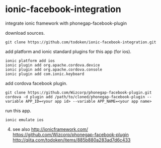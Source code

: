 # ionic-facebook-integration
integrate ionic framework with phonegap-facebook-plugin

download sources.
```
git clone https://github.com/todoken/ionic-facebook-integration.git
```

add platform and ionic standard plugins for this app (for ios).
```
ionic platform add ios
ionic plugin add org.apache.cordova.device
ionic plugin add org.apache.cordova.console
ionic plugin add com.ionic.keyboard
```

add cordova facebook plugin.
```
git clone https://github.com/Wizcorp/phonegap-facebook-plugin.git
cordova -d plugin add /path/to/cloned/phonegap-facebook-plugin --variable APP_ID=<your app id> --variable APP_NAME=<your app name>
```

run this app.
```
ionic emulate ios
```

4. see also
http://ionicframework.com/
https://github.com/Wizcorp/phonegap-facebook-plugin
http://qiita.com/todoken/items/885b880a283ad7d6c433
